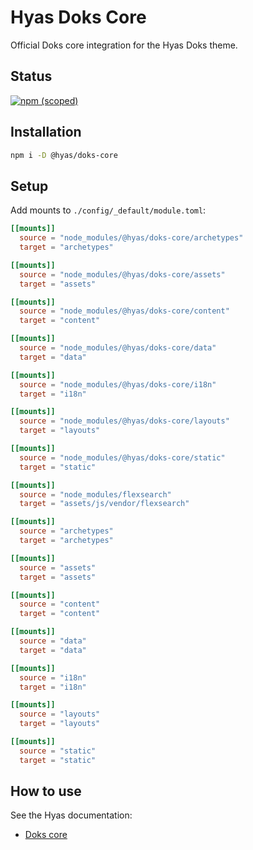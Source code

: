 # Hyas Doks Core

Official Doks core integration for the Hyas Doks theme.

## Status

[![npm (scoped)](https://img.shields.io/npm/v/@hyas/doks-core?style=flat-square)](https://www.npmjs.com/package/@hyas/doks-core)


## Installation

```bash
npm i -D @hyas/doks-core
```

## Setup

Add mounts to `./config/_default/module.toml`:

```toml
[[mounts]]
  source = "node_modules/@hyas/doks-core/archetypes"
  target = "archetypes"

[[mounts]]
  source = "node_modules/@hyas/doks-core/assets"
  target = "assets"

[[mounts]]
  source = "node_modules/@hyas/doks-core/content"
  target = "content"

[[mounts]]
  source = "node_modules/@hyas/doks-core/data"
  target = "data"

[[mounts]]
  source = "node_modules/@hyas/doks-core/i18n"
  target = "i18n"

[[mounts]]
  source = "node_modules/@hyas/doks-core/layouts"
  target = "layouts"

[[mounts]]
  source = "node_modules/@hyas/doks-core/static"
  target = "static"

[[mounts]]
  source = "node_modules/flexsearch"
  target = "assets/js/vendor/flexsearch"

[[mounts]]
  source = "archetypes"
  target = "archetypes"

[[mounts]]
  source = "assets"
  target = "assets"

[[mounts]]
  source = "content"
  target = "content"

[[mounts]]
  source = "data"
  target = "data"

[[mounts]]
  source = "i18n"
  target = "i18n"

[[mounts]]
  source = "layouts"
  target = "layouts"

[[mounts]]
  source = "static"
  target = "static"
```

## How to use

See the Hyas documentation:

- [Doks core](https://docs.gethyas.com/guides/integrations-guide/docs-core/)
